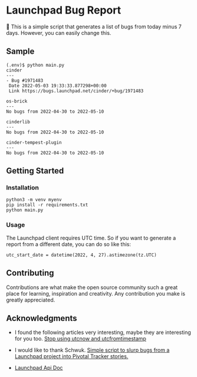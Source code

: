 # Launchpad Bug Report 

:tea: This is a simple script that generates a list of bugs from today minus 7 days. However, you can easily change this. 

## Sample

```
(.env)$ python main.py 
cinder
---
- Bug #1971483
 Date 2022-05-03 19:33:33.877298+00:00
 Link https://bugs.launchpad.net/cinder/+bug/1971483

os-brick
---
No bugs from 2022-04-30 to 2022-05-10

cinderlib
---
No bugs from 2022-04-30 to 2022-05-10

cinder-tempest-plugin
---
No bugs from 2022-04-30 to 2022-05-10
```


## Getting Started

### Installation
```
python3 -m venv myenv
pip install -r requirements.txt
python main.py
```

### Usage
The Launchpad client requires UTC time. So if you want to generate a report from a different date, you can do so like this:

```
utc_start_date = datetime(2022, 4, 27).astimezone(tz.UTC)
```

## Contributing
Contributions are what make the open source community such a great place for learning, inspiration and creativity. Any contribution you make is greatly appreciated.

## Acknowledgments
- I found the following articles very interesting, maybe they are interesting for you too. [Stop using utcnow and utcfromtimestamp](https://blog.ganssle.io/articles/2019/11/utcnow.html) 

- I would like to thank Schwuk. [Simple script to slurp bugs from a Launchpad project into Pivotal Tracker stories.](https://gist.github.com/schwuk/517279/a26dcbb59fb151e3ef00d84f2977a6c2355363d2)

- [Launchpad Api Doc](https://launchpad.net/+apidoc/1.0.html)
